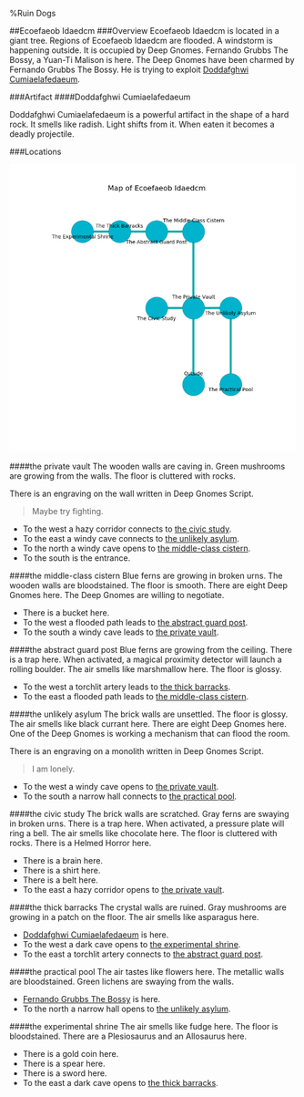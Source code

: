 %Ruin Dogs

##Ecoefaeob Idaedcm
###Overview
Ecoefaeob Idaedcm is located in a giant tree. Regions of Ecoefaeob Idaedcm are flooded. A windstorm is happening outside. It is occupied by Deep Gnomes. <a name="Fernando-Grubbs-The-Bossy"></a>Fernando Grubbs The Bossy, a Yuan-Ti Malison is here. The Deep Gnomes have been charmed by Fernando Grubbs The Bossy. He  is trying to exploit [Doddafghwi Cumiaelafedaeum](#Doddafghwi-Cumiaelafedaeum). 



###Artifact
####<a name="Doddafghwi-Cumiaelafedaeum"></a>Doddafghwi Cumiaelafedaeum


Doddafghwi Cumiaelafedaeum is a powerful artifact in the shape of a hard rock. It smells like radish. Light shifts from it. When eaten it becomes a deadly projectile. 





###Locations


![](../v2/images/Ecoefaeob-Idaedcm.png)

####<a name="the-private-vault"></a>the private vault
The wooden walls are caving in. Green mushrooms are growing from the walls. The floor is cluttered with rocks. 

There is an engraving on the wall written in Deep Gnomes Script. 

> Maybe try fighting.
>


* To the west a hazy corridor connects to [the civic study](#the-civic-study).
* To the east a windy cave connects to [the unlikely asylum](#the-unlikely-asylum).
* To the north a windy cave opens to [the middle-class cistern](#the-middle-class-cistern).
* To the south is the entrance.


####<a name="the-middle-class-cistern"></a>the middle-class cistern
Blue ferns are growing in broken urns. The wooden walls are bloodstained. The floor is smooth. There are eight Deep Gnomes here. The Deep Gnomes are willing to negotiate. 



* There is a bucket here.
* To the west a flooded path leads to [the abstract guard post](#the-abstract-guard-post).
* To the south a windy cave leads to [the private vault](#the-private-vault).


####<a name="the-abstract-guard-post"></a>the abstract guard post
Blue ferns are growing from the ceiling. There is a trap here. When activated, a magical proximity detector will launch a rolling boulder. The air smells like marshmallow here. The floor is glossy. 



* To the west a torchlit artery leads to [the thick barracks](#the-thick-barracks).
* To the east a flooded path leads to [the middle-class cistern](#the-middle-class-cistern).


####<a name="the-unlikely-asylum"></a>the unlikely asylum
The brick walls are unsettled. The floor is glossy. The air smells like black currant here. There are eight Deep Gnomes here. One of the Deep Gnomes is working a mechanism that can flood the room. 

There is an engraving on a monolith written in Deep Gnomes Script. 

> I am lonely.
>


* To the west a windy cave opens to [the private vault](#the-private-vault).
* To the south a narrow hall connects to [the practical pool](#the-practical-pool).


####<a name="the-civic-study"></a>the civic study
The brick walls are scratched. Gray ferns are swaying in broken urns. There is a trap here. When activated, a pressure plate will ring a bell. The air smells like chocolate here. The floor is cluttered with rocks. There is a Helmed Horror here. 



* There is a brain here.
* There is a shirt here.
* There is a belt here.
* To the east a hazy corridor opens to [the private vault](#the-private-vault).


####<a name="the-thick-barracks"></a>the thick barracks
The crystal walls are ruined. Gray mushrooms are growing in a patch on the floor. The air smells like asparagus here. 



* [Doddafghwi Cumiaelafedaeum](#Doddafghwi-Cumiaelafedaeum) is here.
* To the west a dark cave opens to [the experimental shrine](#the-experimental-shrine).
* To the east a torchlit artery connects to [the abstract guard post](#the-abstract-guard-post).


####<a name="the-practical-pool"></a>the practical pool
The air tastes like flowers here. The metallic walls are bloodstained. Green lichens are swaying from the walls. 



* [Fernando Grubbs The Bossy](#Fernando-Grubbs-The-Bossy) is here.
* To the north a narrow hall opens to [the unlikely asylum](#the-unlikely-asylum).


####<a name="the-experimental-shrine"></a>the experimental shrine
The air smells like fudge here. The floor is bloodstained. There are a Plesiosaurus and an Allosaurus here. 



* There is a gold coin here.
* There is a spear here.
* There is a sword here.
* To the east a dark cave opens to [the thick barracks](#the-thick-barracks).


